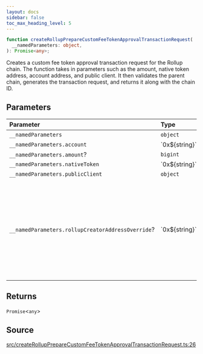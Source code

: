 ```yaml
---
layout: docs
sidebar: false
toc_max_heading_level: 5
---
```


```ts
function createRollupPrepareCustomFeeTokenApprovalTransactionRequest(
  __namedParameters: object,
): Promise<any>;
```

Creates a custom fee token approval transaction request for the Rollup chain.
The function takes in parameters such as the amount, native token address,
account address, and public client. It then validates the parent chain,
generates the transaction request, and returns it along with the chain ID.

## Parameters

| Parameter                                         | Type              | Description                                                                                                                           |
| :------------------------------------------------ | :---------------- | :------------------------------------------------------------------------------------------------------------------------------------ |
| `__namedParameters`                               | `object`          | -                                                                                                                                     |
| `__namedParameters.account`                       | \`0x$\{string\}\` | -                                                                                                                                     |
| `__namedParameters.amount`?                       | `bigint`          | -                                                                                                                                     |
| `__namedParameters.nativeToken`                   | \`0x$\{string\}\` | -                                                                                                                                     |
| `__namedParameters.publicClient`                  | `object`          | -                                                                                                                                     |
| `__namedParameters.rollupCreatorAddressOverride`? | \`0x$\{string\}\` | Specifies a custom address for the RollupCreator. By default, the address will be automatically detected based on the provided chain. |

## Returns

`Promise`\<`any`\>

## Source

[src/createRollupPrepareCustomFeeTokenApprovalTransactionRequest.ts:26](https://github.com/OffchainLabs/arbitrum-orbit-sdk/blob/cfcbd32d6879cf7817a33b24f062a0fd879ea257/src/createRollupPrepareCustomFeeTokenApprovalTransactionRequest.ts#L26)
